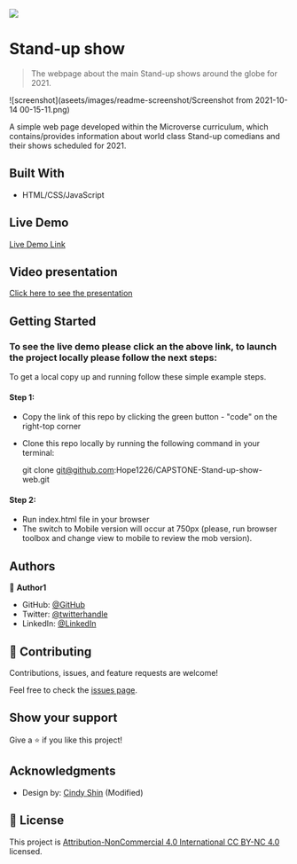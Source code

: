 ![](https://img.shields.io/badge/Microverse-blueviolet)

# Stand-up show 

> The webpage about the main Stand-up shows around the globe for 2021.

![screenshot](aseets/images/readme-screenshot/Screenshot from 2021-10-14 00-15-11.png)

A simple web page developed within the Microverse curriculum, which contains/provides information about world class Stand-up comedians and their shows scheduled for 2021.

## Built With

- HTML/CSS/JavaScript

## Live Demo

[Live Demo Link](https://livedemo.com)

## Video presentation

[Click here to see the presentation](https://www.loom.com/share/81a655b5649b48f2a9c4bc92315697bf)


## Getting Started

### To see the live demo please click an the above link, to launch the project locally please follow the next steps:

To get a local copy up and running follow these simple example steps.

#### Step 1:
- Copy the link of this repo by clicking the green button - "code" on the right-top corner
- Clone this repo locally by running the following command in your terminal:

  git clone git@github.com:Hope1226/CAPSTONE-Stand-up-show-web.git

#### Step 2:
- Run index.html file in your browser
- The switch to Mobile version will occur at 750px (please, run browser toolbox and change view to mobile to review the mob version).


## Authors

👤 **Author1**

- GitHub: [@GitHub](https://github.com/githubhandle)
- Twitter: [@twitterhandle](https://twitter.com/twitterhandle)
- LinkedIn: [@LinkedIn](linkedin.com/in/umidjon-ustabaev-03b92b11a)


## 🤝 Contributing

Contributions, issues, and feature requests are welcome!

Feel free to check the [issues page](../../issues/).

## Show your support

Give a ⭐️ if you like this project!

## Acknowledgments

- Design by: [Cindy Shin](https://www.behance.net/adagio07) (Modified)


## 📝 License

This project is [Attribution-NonCommercial 4.0 International CC BY-NC 4.0](https://creativecommons.org/licenses/by-nc/4.0/) licensed.